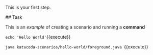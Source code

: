 This is your first step.

## Task

This is an _example_ of creating a scenario and running a **command**

`echo 'Hello World'`{{execute}}


`java katacoda-scenarios/hello-world/foreground.java
      `{{execute}}
